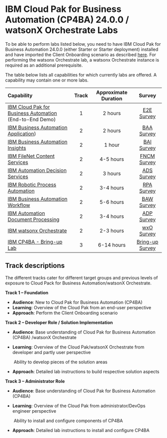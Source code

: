 # IBM Cloud Pak for Business Automation (CP4BA) 24.0.0 / watsonX Orchestrate Labs

To be able to perform labs listed below, you need to have IBM Cloud Pak for Business Automation 24.0.0 (either Starter or Starter deployment) installed and have imported the Client Onboarding scenario as described [here](https://github.com/IBM/cp4ba-client-onboarding-scenario/blob/main/24.0.0). For performing the watsonx Orchestrate lab, a watsonx Orchestrate instance is required as an additional  prerequisite.

The table below lists all capabilities for which currently labs are offered. A capability may contain one or more labs.

| Capability                                                   | Track | Approximate Duration | Survey |
| :----------------------------------------------------------- | :------------------: | :-----: | :-----: |
| [IBM Cloud Pak for Business Automation](IBM%20Cloud%20Pak%20for%20Business%20Automation%20(End-to-End)) (End-to-End Demo) |       1       |       2 hours        | [E2E Survey](https://www.surveymonkey.com/r/ba-dl-tech-jam-e2e) |
| [IBM Business Automation Application](Business%20Automation%20Application)) |      2      |      2 hours       | [BAA Survey](https://www.surveymonkey.com/r/ba-dl-tech-jam-baa) |
| [IBM Business Automation Insights](Business%20Automation%20Insights) |        2        |        1 hour        | [BAI Survey](https://www.surveymonkey.com/r/ba-dl-tech-jam-bai) |
| [IBM FileNet Content Services](Content) |      2      |      4-5 hours       | [FNCM Survey](https://www.surveymonkey.com/r/ba-dl-tech-jam-fncm) |
| [IBM Automation Decision Services](Decisions) |       2       |       3 hours        | [ADS Survey](https://www.surveymonkey.com/r/ba-dl-tech-jam-ads) |
| [IBM Robotic Process Automation](Robotic%20Process%20Automation) |      2      |      3-4 hours       | [RPA Survey](https://www.surveymonkey.com/r/ba-dl-tech-jam-rpa) |
| [IBM Business Automation Workflow](Workflow) |      2      |      5-6 hours       | [BAW Survey](https://www.surveymonkey.com/r/ba-dl-tech-jam-baw) |
| [IBM Automation Document Processing](Document%20Processing) |      2      |      3-4 hours       | [ADP Survey](https://www.surveymonkey.com/r/ba-dl-tech-jam-adp) |
| [IBM watsonx Orchestrate](watsonx%20Orchestrate) | 2            | 2-3 hours             | [wxO Survey](https://www.surveymonkey.com/r/ba-dl-tech-jam-wxo) |
| [IBM CP4BA - Bring-up Lab](Bring-Up) | 3 | 6-14 hours | [Bring-up Survey](https://www.surveymonkey.com/r/ba-dl-tech-jam-bring-up) |

## Track descriptions

The different tracks cater for different target groups and previous levels of exposure to Cloud Pack for Business Automation/watsonX Orchestrate.

**Track 1 – Foundation**

- **Audience**: New to Cloud Pak for Business Automation (CP4BA)
- **Learning**: Overview of the Cloud Pak from an end-user perspective
- **Approach**: Perform the Client Onboarding scenario

**Track 2 – Developer Role / Solution Implementation**

- **Audience**: Base understanding of Cloud Pak for Business Automation (CP4BA) /watsonX Orchestrate

- **Learning**: Overview of the Cloud Pak/watsonX Orchestrate from developer and partly user perspective

  ​		   Ability to develop pieces of the solution areas

- **Approach**: Detailed lab instructions to build respective solution aspects

**Track 3 – Administrator Role**

- **Audience**: Base understanding of Cloud Pak for Business Automation (CP4BA)

- **Learning**: Overview of the Cloud Pak from administrator/DevOps engineer perspective

  ​	           Ability to install and configure components of CP4BA

- **Approach**: Detailed lab instructions to install and configure CP4BA
